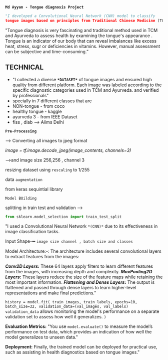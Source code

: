 
**`Md Ayyan - Tongue diagnosis Project `**

```python
"I developed a Convolutional Neural Network (CNN) model to classify
tongue images based on principles from Traditional Chinese Medicine (TCM) and Ayurveda.”
```
"Tongue diagnosis is very fascinating and traditional method used in TCM and Ayurveda to assess health by examining the tongue's appearance . Tongue is  an indicator of our body  that can reveal imbalances like excess heat, stress, sugr or deficiencies in vitamins. However, manual assessment can be subjective and time-consuming.”

## TECHNICAL

- "I collected a diverse **`*DATASET*`** of tongue images and ensured high quality from different platform. Each image was labeled according to the specific diagnostic categories used in TCM and Ayurveda. and verified by professionals"
- specially in 7 different classes that are
- NON-tongue - from coco
- healthy tongue - kaggle
- ayurveda 3 - from  IEEE Dataset
- fiss , diab —> Aiims Delhi

**`Pre-Processing`**

—> Converting all images to jpeg format  

*image = tf.image.decode_jpeg(image_contents, channels=3)*

—>and image size 256,256 , channel 3

resizing dataset using `rescaling` to 1/255

data `augmentation` 

from keras sequintial library

`Model BUilding`

splitting in train test and validation —> 

```python
from sklearn.model_selection import train_test_split

```

"I used a Convolutional Neural Network `*(CNN)*` due to its effectiveness in image classification tasks.

Input Shape-➖ `image size channel , batch size and classes`

Model Architecture:-: The architecture includes several convolutional layers to extract features from the images:

***Conv2D Layers:*** These 64 layers apply filters to learn different features from the images, with increasing depth and complexity.
***MaxPooling2D Layers:*** These layers reduce the size of the feature maps while retaining the most important information.
***Flattening and Dense Layers*:** The output is flattened and passed through dense layers to learn higher-level representations and make final predictions."

`history = model.fit(
train_images,
train_labels,
epochs=10,
batch_size=32,
validation_data=(val_images, val_labels) validation_data` allows monitoring the model's performance on a separate validation set to assess how well it generalizes.
`)`

**Evaluation Metrics:** "You use `model.evaluate()` to measure the model’s performance on test data, which provides an indication of how well the model generalizes to unseen data."

**Deployment:** Finally, the trained model can be deployed for practical use, such as assisting in health diagnostics based on tongue images."

